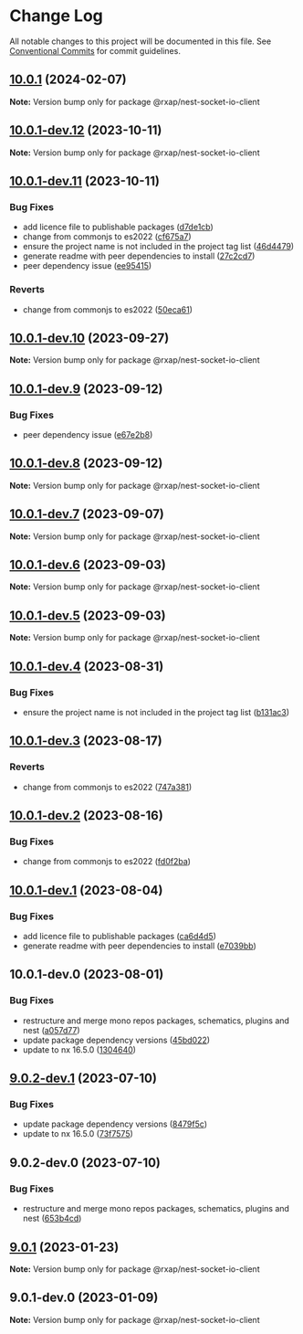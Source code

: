 # Change Log

All notable changes to this project will be documented in this file.
See [Conventional Commits](https://conventionalcommits.org) for commit guidelines.

## [10.0.1](https://gitlab.com/rxap/packages/compare/@rxap/nest-socket-io-client@10.0.1-dev.12...@rxap/nest-socket-io-client@10.0.1) (2024-02-07)

**Note:** Version bump only for package @rxap/nest-socket-io-client

## [10.0.1-dev.12](https://gitlab.com/rxap/packages/compare/@rxap/nest-socket-io-client@10.0.1-dev.11...@rxap/nest-socket-io-client@10.0.1-dev.12) (2023-10-11)

**Note:** Version bump only for package @rxap/nest-socket-io-client

## [10.0.1-dev.11](https://gitlab.com/rxap/packages/compare/@rxap/nest-socket-io-client@9.0.2-dev.1...@rxap/nest-socket-io-client@10.0.1-dev.11) (2023-10-11)

### Bug Fixes

- add licence file to publishable packages ([d7de1cb](https://gitlab.com/rxap/packages/commit/d7de1cb9db1bd1628f37084e3b0ffd1755aa75f6))
- change from commonjs to es2022 ([cf675a7](https://gitlab.com/rxap/packages/commit/cf675a7254de9ce4b269264df59794dd42fcbd8b))
- ensure the project name is not included in the project tag list ([46d4479](https://gitlab.com/rxap/packages/commit/46d44798258ea1b20df9d4408b9c0809f55027b2))
- generate readme with peer dependencies to install ([27c2cd7](https://gitlab.com/rxap/packages/commit/27c2cd7d98f0c8a499b8c30719f49d69e4970ae9))
- peer dependency issue ([ee95415](https://gitlab.com/rxap/packages/commit/ee95415370d9ef2396916d6c25061a0df791034a))

### Reverts

- change from commonjs to es2022 ([50eca61](https://gitlab.com/rxap/packages/commit/50eca61e9a89388d1cfeefb8b1029b302b6f307e))

## [10.0.1-dev.10](https://gitlab.com/rxap/packages/compare/@rxap/nest-socket-io-client@10.0.1-dev.9...@rxap/nest-socket-io-client@10.0.1-dev.10) (2023-09-27)

**Note:** Version bump only for package @rxap/nest-socket-io-client

## [10.0.1-dev.9](https://gitlab.com/rxap/packages/compare/@rxap/nest-socket-io-client@10.0.1-dev.8...@rxap/nest-socket-io-client@10.0.1-dev.9) (2023-09-12)

### Bug Fixes

- peer dependency issue ([e67e2b8](https://gitlab.com/rxap/packages/commit/e67e2b8eb884b598536d16c2c544a9ad9be5b53e))

## [10.0.1-dev.8](https://gitlab.com/rxap/packages/compare/@rxap/nest-socket-io-client@10.0.1-dev.7...@rxap/nest-socket-io-client@10.0.1-dev.8) (2023-09-12)

**Note:** Version bump only for package @rxap/nest-socket-io-client

## [10.0.1-dev.7](https://gitlab.com/rxap/packages/compare/@rxap/nest-socket-io-client@10.0.1-dev.6...@rxap/nest-socket-io-client@10.0.1-dev.7) (2023-09-07)

**Note:** Version bump only for package @rxap/nest-socket-io-client

## [10.0.1-dev.6](https://gitlab.com/rxap/packages/compare/@rxap/nest-socket-io-client@10.0.1-dev.5...@rxap/nest-socket-io-client@10.0.1-dev.6) (2023-09-03)

**Note:** Version bump only for package @rxap/nest-socket-io-client

## [10.0.1-dev.5](https://gitlab.com/rxap/packages/compare/@rxap/nest-socket-io-client@10.0.1-dev.4...@rxap/nest-socket-io-client@10.0.1-dev.5) (2023-09-03)

**Note:** Version bump only for package @rxap/nest-socket-io-client

## [10.0.1-dev.4](https://gitlab.com/rxap/packages/compare/@rxap/nest-socket-io-client@10.0.1-dev.3...@rxap/nest-socket-io-client@10.0.1-dev.4) (2023-08-31)

### Bug Fixes

- ensure the project name is not included in the project tag list ([b131ac3](https://gitlab.com/rxap/packages/commit/b131ac3bd92b3b8799d62f15bbd30a1997d7c753))

## [10.0.1-dev.3](https://gitlab.com/rxap/packages/compare/@rxap/nest-socket-io-client@10.0.1-dev.2...@rxap/nest-socket-io-client@10.0.1-dev.3) (2023-08-17)

### Reverts

- change from commonjs to es2022 ([747a381](https://gitlab.com/rxap/packages/commit/747a381a090f0a276cf363da61bb19ed0c9cb5b7))

## [10.0.1-dev.2](https://gitlab.com/rxap/packages/compare/@rxap/nest-socket-io-client@10.0.1-dev.1...@rxap/nest-socket-io-client@10.0.1-dev.2) (2023-08-16)

### Bug Fixes

- change from commonjs to es2022 ([fd0f2ba](https://gitlab.com/rxap/packages/commit/fd0f2bae24eae7c854e96f630076cd5598c30be6))

## [10.0.1-dev.1](https://gitlab.com/rxap/packages/compare/@rxap/nest-socket-io-client@10.0.1-dev.0...@rxap/nest-socket-io-client@10.0.1-dev.1) (2023-08-04)

### Bug Fixes

- add licence file to publishable packages ([ca6d4d5](https://gitlab.com/rxap/packages/commit/ca6d4d509a743b89bad5ed7ae935d3007231705a))
- generate readme with peer dependencies to install ([e7039bb](https://gitlab.com/rxap/packages/commit/e7039bb5e86ffeadfe7cc92d5fc71d32f8efb4fb))

## 10.0.1-dev.0 (2023-08-01)

### Bug Fixes

- restructure and merge mono repos packages, schematics, plugins and nest ([a057d77](https://gitlab.com/rxap/packages/commit/a057d77ca2acf9426a03a497da8532f8a2fe2c86))
- update package dependency versions ([45bd022](https://gitlab.com/rxap/packages/commit/45bd022d755c0c11f7d0bcc76d26b39928007941))
- update to nx 16.5.0 ([1304640](https://gitlab.com/rxap/packages/commit/1304640641e351aef07bc4a2eaff339fcce6ec99))

## [9.0.2-dev.1](https://gitlab.com/rxap/packages/compare/@rxap/nest-socket-io-client@9.0.2-dev.0...@rxap/nest-socket-io-client@9.0.2-dev.1) (2023-07-10)

### Bug Fixes

- update package dependency versions ([8479f5c](https://gitlab.com/rxap/packages/commit/8479f5c405a885cc0f300cec6156584e4c65d59c))
- update to nx 16.5.0 ([73f7575](https://gitlab.com/rxap/packages/commit/73f7575ba378b8b03d2a2646f1761c01b16a6e09))

## 9.0.2-dev.0 (2023-07-10)

### Bug Fixes

- restructure and merge mono repos packages, schematics, plugins and nest ([653b4cd](https://gitlab.com/rxap/packages/commit/653b4cd39fc92d322df9b3959651fea0aa6079da))

## [9.0.1](https://gitlab.com/rxap/nest/compare/@rxap/nest-socket-io-client@9.0.1-dev.0...@rxap/nest-socket-io-client@9.0.1) (2023-01-23)

**Note:** Version bump only for package @rxap/nest-socket-io-client

## 9.0.1-dev.0 (2023-01-09)

**Note:** Version bump only for package @rxap/nest-socket-io-client
